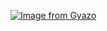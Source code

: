 [![Image from Gyazo](https://t.gyazo.com/teams/diveintocode/4cc6ee847b174f22207ca8acbe87655b.png)](https://diveintocode.gyazo.com/4cc6ee847b174f22207ca8acbe87655b)
